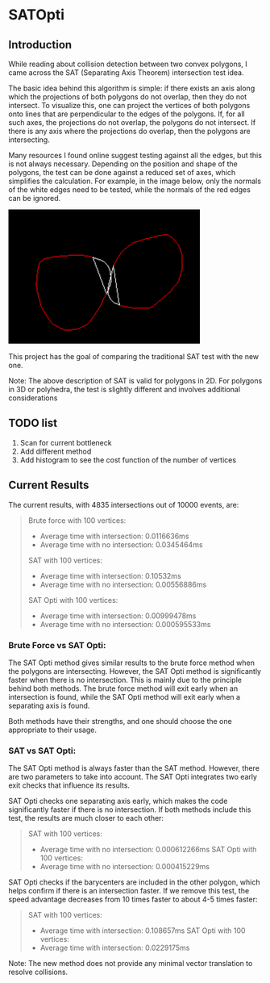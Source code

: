 ﻿# SATOpti

## Introduction

While reading about collision detection between two convex polygons, I came across the SAT (Separating Axis Theorem) intersection test idea.

The basic idea behind this algorithm is simple: if there exists an axis along which the projections of both polygons do not overlap, then they do not intersect. To visualize this, one can project the vertices of both polygons onto lines that are perpendicular to the edges of the polygons. If, for all such axes, the projections do not overlap, the polygons do not intersect. If there is any axis where the projections do overlap, then the polygons are intersecting.

Many resources I found online suggest testing against all the edges, but this is not always necessary. Depending on the position and shape of the polygons, the test can be done against a reduced set of axes, which simplifies the calculation.
For example, in the image below, only the normals of the white edges need to be tested, while the normals of the red edges can be ignored.

![Screenshot](images/PolIntersection.png)

This project has the goal of comparing the traditional SAT test with the new one.

Note: The above description of SAT is valid for polygons in 2D. For polygons in 3D or polyhedra, the test is slightly different and involves additional considerations


## TODO list
  
1. Scan for current bottleneck
2. Add different method
3. Add histogram to see the cost function of the number of vertices



## Current Results
The current results, with 4835 intersections out of 10000 events, are:

> Brute force with 100 vertices:
> - Average time with intersection: 0.0116636ms
> - Average time with no intersection: 0.0345464ms
>
> SAT with 100 vertices:
> - Average time with intersection: 0.10532ms
> - Average time with no intersection: 0.00556886ms
>
> SAT Opti with 100 vertices:
> - Average time with intersection: 0.00999478ms
> - Average time with no intersection: 0.000595533ms

### Brute Force vs SAT Opti:
The SAT Opti method gives similar results to the brute force method when the polygons are intersecting. However, the SAT Opti method is significantly faster when there is no intersection. This is mainly due to the principle behind both methods. The brute force method will exit early when an intersection is found, while the SAT Opti method will exit early when a separating axis is found.

Both methods have their strengths, and one should choose the one appropriate to their usage.

### SAT vs SAT Opti:
The SAT Opti method is always faster than the SAT method. However, there are two parameters to take into account. The SAT Opti integrates two early exit checks that influence its results.

SAT Opti checks one separating axis early, which makes the code significantly faster if there is no intersection. If both methods include this test, the results are much closer to each other:

> SAT with 100 vertices:
> - Average time with no intersection: 0.000612266ms
> SAT Opti with 100 vertices:
> - Average time with no intersection: 0.000415229ms

SAT Opti checks if the barycenters are included in the other polygon, which helps confirm if there is an intersection faster. If we remove this test, the speed advantage decreases from 10 times faster to about 4-5 times faster:

> SAT with 100 vertices:
> - Average time with intersection: 0.108657ms
> SAT Opti with 100 vertices:
> - Average time with intersection: 0.0229175ms


Note: The new method does not provide any minimal vector translation to resolve collisions.


